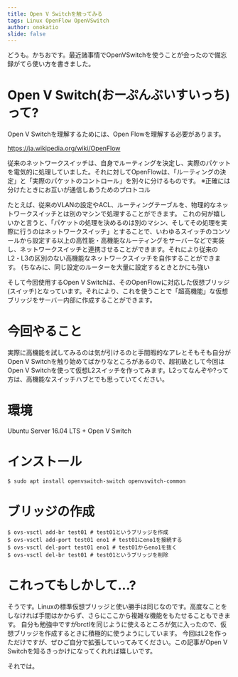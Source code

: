 ```yaml
---
title: Open V Switchを触ってみる
tags: Linux OpenFlow OpenVSwitch
author: onokatio
slide: false
---
```

どうも。かちおです。最近諸事情でOpenVSwitchを使うことが会ったので備忘録がてら使い方を書きました。


# Open V Switch(おーぷんぶいすいっち)って?
Open V Switchを理解するためには、Open Flowを理解する必要があります。

https://ja.wikipedia.org/wiki/OpenFlow

従来のネットワークスイッチは、自身でルーティングを決定し、実際のパケットを電気的に処理していました。それに対してOpenFlowは、「ルーティングの決定」と「実際のパケットのコントロール」を別々に分けるものです。
※正確には分けたときにお互いが通信しあうためのプロトコル

たとえば、従来のVLANの設定やACL、ルーティングテーブルを、物理的なネットワークスイッチとは別のマシンで処理することができます。
これの何が嬉しいかと言うと、「パケットの処理を決めるのは別のマシン、そしてその処理を実際に行うのはネットワークスイッチ」とすることで、いわゆるスイッチのコンソールから設定する以上の高性能・高機能なルーティングをサーバーなどで実装し、ネットワークスイッチと連携させることができます。それにより従来のL2・L3の区別のない高機能なネットワークスイッチを自作することができます。
(ちなみに、同じ設定のルーターを大量に設定するときとかにも強い

そして今回使用するOpen V Switchは、そのOpenFlowに対応した仮想ブリッジ(スイッチ)となっています。それにより、これを使うことで「超高機能」な仮想ブリッジをサーバー内部に作成することができます。


# 今回やること
実際に高機能を試してみるのは気が引けるのと手間暇的なアレとそもそも自分がOpen V Switchを触り始めてばかりなところがあるので、超初級として今回はOpen V Switchを使って仮想L2スイッチを作ってみます。L2ってなんぞや?って方は、高機能なスイッチハブとでも思っていてください。

# 環境
Ubuntu Server 16.04 LTS + Open V Switch

# インストール

```shell-session:shell
$ sudo apt install openvswitch-switch openvswitch-common
```

# ブリッジの作成

```shell-session:shell
$ ovs-vsctl add-br test01 # test01というブリッジを作成
$ ovs-vsctl add-port test01 eno1 # test01にeno1を接続する
$ ovs-vsctl del-port test01 eno1 # test01からeno1を抜く
$ ovs-vsctl del-br test01 # test01というブリッジを削除
```

# これってもしかして…?
そうです。Linuxの標準仮想ブリッジと使い勝手は同じなのです。高度なことをしなければ手間はかからず、さらにここから複雑な機能をもたせることもできます。
自分も勉強中ですがbrctlを同じように使えるところが気に入ったので、仮想ブリッジを作成するときに積極的に使うようにしています。
今回はL2を作っただけですが、ぜひご自分で拡張していってみてください。この記事がOpen V Switchを知るきっかけになってくれれば嬉しいです。

それでは。

